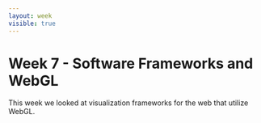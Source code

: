 ```yaml
---
layout: week
visible: true
---
```


# Week 7 - Software Frameworks and WebGL

This week we looked at visualization frameworks for the web that utilize WebGL.
